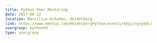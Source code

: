 ```yaml
---
title: Python Peer Mentoring
date: 2017-06-22
location: Marsilius-Arkaden, Heidelberg
link: https://www.meetup.com/HeidelbergPython/events/khqjcnywjbdc/
usergroup: pythonhd
type: usergroup
---
```

